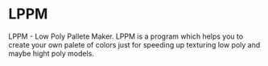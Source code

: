 # LPPM
LPPM - Low Poly Pallete Maker. LPPM is a program which helps you to create your own palete of colors just for speeding up texturing low poly and maybe hight poly models.
